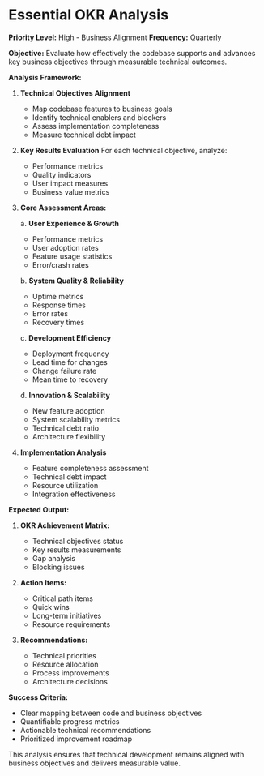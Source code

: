 # Essential OKR Analysis

**Priority Level:** High - Business Alignment
**Frequency:** Quarterly

**Objective:** Evaluate how effectively the codebase supports and advances key business objectives through measurable technical outcomes.

**Analysis Framework:**

1. **Technical Objectives Alignment**

   - Map codebase features to business goals
   - Identify technical enablers and blockers
   - Assess implementation completeness
   - Measure technical debt impact

2. **Key Results Evaluation**
   For each technical objective, analyze:

   - Performance metrics
   - Quality indicators
   - User impact measures
   - Business value metrics

3. **Core Assessment Areas:**

   a. **User Experience & Growth**

   - Performance metrics
   - User adoption rates
   - Feature usage statistics
   - Error/crash rates

   b. **System Quality & Reliability**

   - Uptime metrics
   - Response times
   - Error rates
   - Recovery times

   c. **Development Efficiency**

   - Deployment frequency
   - Lead time for changes
   - Change failure rate
   - Mean time to recovery

   d. **Innovation & Scalability**

   - New feature adoption
   - System scalability metrics
   - Technical debt ratio
   - Architecture flexibility

4. **Implementation Analysis**
   - Feature completeness assessment
   - Technical debt impact
   - Resource utilization
   - Integration effectiveness

**Expected Output:**

1. **OKR Achievement Matrix:**

   - Technical objectives status
   - Key results measurements
   - Gap analysis
   - Blocking issues

2. **Action Items:**

   - Critical path items
   - Quick wins
   - Long-term initiatives
   - Resource requirements

3. **Recommendations:**
   - Technical priorities
   - Resource allocation
   - Process improvements
   - Architecture decisions

**Success Criteria:**

- Clear mapping between code and business objectives
- Quantifiable progress metrics
- Actionable technical recommendations
- Prioritized improvement roadmap

This analysis ensures that technical development remains aligned with business objectives and delivers measurable value.
